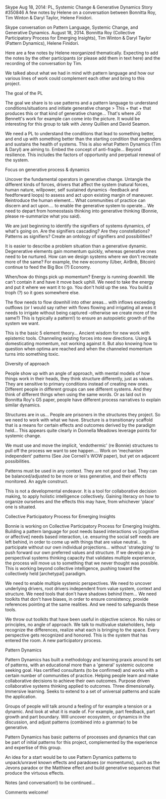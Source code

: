 Skype Aug 18, 2014: PL, Systemic Change & Generative Dynamics Story #350846
A few notes by Helene on a conversation between Bonnitta Roy, Tim Winton & Daryl Taylor, Helene Finidori.

Skype conversation on Pattern Language, Systemic Change, and Generative Dynamics. August 18, 2014. Bonnitta Roy (Collective Participatory Process for Emerging Insights), Tim Winton & Daryl Taylor (Pattern Dynamics), Helene Finidori.

Here are a few notes by Helene reorganized thematically. Expecting to add the notes by the other participants (or please add them in text here) and the recording of the conversation by Tim.

We talked about what we had in mind with pattern language and how our various lines of work could complement each other and bring to this project.

The goal of the PL

The goal we share is to use patterns and a pattern language to understand conditions/situations and initiate generative change > This + that + that produces this or that kind of generative change… That's where JG Bennett's work for example can come into the picture. It would be interesting for this group to talk with Jenny Quillien and David Seamon.

We need a PL to understand the conditions that lead to something better, and end up with something better than the starting condition that engenders and sustains the health of systems. This is also what Pattern Dynamics (Tim & Daryl) are aiming to. Embed the concept of anti-fragile… Beyond resilience. This includes the factors of opportunity and perpetual renewal of the system.

Focus on generative process & dynamics

Uncover the fundamental operators in generative change.  Untangle the different kinds of forces, drivers that affect the system (natural forces, human nature, willpower, self sustained dynamics -feedback and feedforward loops) to assess and act upon existing margin of maneuver. Reintroduce the human element… What communities of practice can discern and act upon…. to enable the generative system to operate… We need to depart from homeostasis thinking into generative thinking (Bonnie, please re-summarize what you said).

We are just beginning to identify the signifiers of systems dynamics, of what's going on. Are the signifiers cascading? Are they constellations? Patterns as signifiers? Create an ontology of signifiers and possibilities?

It is easier to describe a problem situation than a generative dynamic. Degenerative elements gain momentum quickly, whereas generative ones need to be nurtured. How can we design systems where we don't recreate more of the same? For example, the new economy (Uber, AirBnb, Bitcoin) continue to feed the Big Box (?) Economy.

When/how do things pick up momentum? Energy is running downhill. We can't contain it and have it move back uphill. We need to take the energy and put it where we want it to go. You don't hold up the sea. You build a troph (?) so it goes somewhere else.

The flow needs to flow downhill into other areas… with inflows exceeding outflows (or I would say rather with flows flowing and irrigating all areas it needs to irrigate without being captured -otherwise we create more of the same?) This is typically a pattern!) to ensure an autopoietic growth of the system we want.

This is the basic 5 element theory… Ancient wisdom for new work with epistemic tools. Channeling existing forces into new directions. Using & domesticating momentum, not working against it. But also knowing how to question when optima are reached and when the channeled momentum turns into something toxic.

Diversity of approach

People show up with an angle of approach, with mental models of how things work in their heads, they think structure differently, just as values. They are sensitive to primary conditions instead of creating new ones. Different people in different groups can see different systems. And they think of different things when using the same words. Or as laid out in Bonnitta Roy's G5 paper, people have different process narratives to explain similar dynamics.

Structures are in us… People are prisoners in the structures they project.  So we need to work with what we have. Structure is a transitionary scaffold that is a means for certain effects and outcomes derived by the paradigm held… This appears quite clearly in Donnella Meadows leverage points for systemic change.

We must use and move the implicit, 'endothermic' (re Bonnie) structures to pull off the process we want to see happen…. Work on 'mechanism independent' patterns (See Joe Corneli's WOW paper), but yet on adjacent possibilities.

Patterns must be used in any context. They are not good or bad. They can be balanced/adjusted to be more or less generative, and their effects monitored. An agyle construct.

This is not a developmental endeavor. It is a tool for collaborative decision making, to apply holistic intelligence collectively. Gaining literacy on how to organize ourselves and the effects this may have, from whichever 'place' one is situated.

Collective Participatory Process for Emerging Insights 

Bonnie is working on Collective Participatory Process for Emerging Insights.  Building a pattern language for post needs based interactions vs [cognitive or affective] needs based interaction, i.e. ensuring the social self needs are left behind, in order to come up with things that are value neutral… to participate without our own individual projections… without 'strategizing' to push forward our own preferred values and structure.  If we develop an a-perspectival systems thinking capacity that validates multiple experience, the process will move us to something that we never thought was possible. This is working beyond collective intelligence, pushing toward the collectively held [archetypal] paradigm.

We need to enable multiple systemic perspectives. We need to uncover underlying drivers, root drivers independent from value system, context and structure. We need tools that don't have shadows behind them… We need toolkits that don't have biases, in order to ensure consistency, provide references pointing at the same realities. And we need to safeguards these tools.

We throw out toolkits that have been useful in objective science. No rules or principles, no angle of approach. We talk to multivalue stakeholders, help recognize the differences, realize what each is bringing to the space. Every perspective gets recognized and honored. This is the system that has entered the room. A new participatory process.

Pattern Dynamics

Pattern Dynamics has built a methodology and learning praxis around its set of patterns, with an educational more than a 'general' systemic outcome seeking goal. Has certified consultants (to be confirmed) and works with a certain number of communities of practice. Helping people learn and make collaborative decisions to achieve their own outcomes. Purpose driven collaborative systems thinking applied to outcomes. Three dimensionally. Immersive learning. Seeks to extend to a set of universal patterns and scale the application.

Groups of people will talk around a feeling of for example a tension or a dynamic. And look at what it is made of. For example, part feedback, part growth and part boundary. Will uncover ecosystem, or dynamics in the discussion, and adjust patterns (combined into a grammar) to be generative.

Pattern Dynamics has basic patterns of processes and dynamics that can be part of initial patterns for this project, complemented by the experience and expertise of this group.

An idea for a start would be to use Pattern Dynamics patterns to unpack/unravel known effects and paradoxes (or momentums), such as the Jevons paradox or the Matthiew effect and build generative sequences that produce the virtuous effects.

Notes (and conversation!) to be continued...

Comments welcome! 